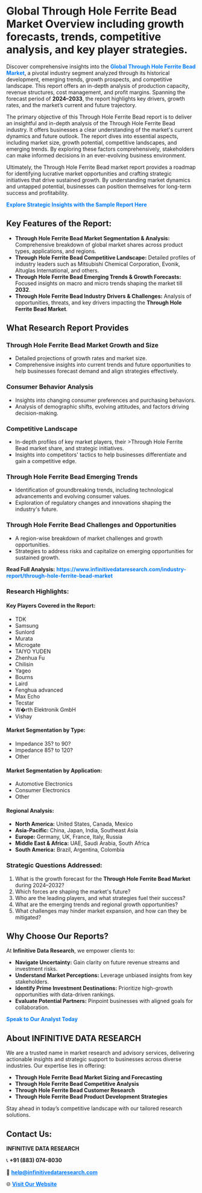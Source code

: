 <h1>Global Through Hole Ferrite Bead Market Overview including growth forecasts, trends, competitive analysis, and key player strategies.</h1>
<p>
Discover comprehensive insights into the 
<a href="https://www.infinitivedataresearch.com/industry-report/through-hole-ferrite-bead-market" rel="dofollow" style="color: #007BFF; text-decoration: none;"><strong>Global Through Hole Ferrite Bead Market</strong></a>, a pivotal industry segment analyzed through its historical development, emerging trends, growth prospects, and competitive landscape. This report offers an in-depth analysis of production capacity, revenue structures, cost management, and profit margins. Spanning the forecast period of <strong>2024–2033</strong>, the report highlights key drivers, growth rates, and the market’s current and future trajectory.
</p>
<p>
The primary objective of this Through Hole Ferrite Bead report is to deliver an insightful and in-depth analysis of the Through Hole Ferrite Bead industry. It offers businesses a clear understanding of the market's current dynamics and future outlook. The report dives into essential aspects, including market size, growth potential, competitive landscapes, and emerging trends. By exploring these factors comprehensively, stakeholders can make informed decisions in an ever-evolving business environment.
</p>
<p>
Ultimately, the Through Hole Ferrite Bead market report provides a roadmap for identifying lucrative market opportunities and crafting strategic initiatives that drive sustained growth. By understanding market dynamics and untapped potential, businesses can position themselves for long-term success and profitability.
</p>
<p>
<a href="https://www.infinitivedataresearch.com/request-sample/reportId=106705" style="color: #007BFF; text-decoration: none;"><strong>Explore Strategic Insights with the Sample Report Here</strong></a>
</p>

<h2>Key Features of the Report:</h2>
<ul>
<li><strong>Through Hole Ferrite Bead Market Segmentation & Analysis:</strong> Comprehensive breakdown of global market shares across product types, applications, and regions.</li>
<li><strong>Through Hole Ferrite Bead Competitive Landscape:</strong> Detailed profiles of industry leaders such as Mitsubishi Chemical Corporation, Evonik, Altuglas International, and others.</li>
<li><strong>Through Hole Ferrite Bead Emerging Trends & Growth Forecasts:</strong> Focused insights on macro and micro trends shaping the market till <strong>2032</strong>.</li>
<li><strong>Through Hole Ferrite Bead Industry Drivers & Challenges:</strong> Analysis of opportunities, threats, and key drivers impacting the <strong>Through Hole Ferrite Bead Market</strong>.</li>
</ul>

<h2>What Research Report Provides</h2>
<h3>Through Hole Ferrite Bead Market Growth and Size</h3>
<ul>
<li>Detailed projections of growth rates and market size.</li>
<li>Comprehensive insights into current trends and future opportunities to help businesses forecast demand and align strategies effectively.</li>
</ul>

<h3>Consumer Behavior Analysis</h3>
<ul>
<li>Insights into changing consumer preferences and purchasing behaviors.</li>
<li>Analysis of demographic shifts, evolving attitudes, and factors driving decision-making.</li>
</ul>

<h3>Competitive Landscape</h3>
<ul>
<li>In-depth profiles of key market players, their >Through Hole Ferrite Bead market share, and strategic initiatives.</li>
<li>Insights into competitors' tactics to help businesses differentiate and gain a competitive edge.</li>
</ul>

<h3>Through Hole Ferrite Bead Emerging Trends</h3>
<ul>
<li>Identification of groundbreaking trends, including technological advancements and evolving consumer values.</li>
<li>Exploration of regulatory changes and innovations shaping the industry's future.</li>
</ul>

<h3>Through Hole Ferrite Bead Challenges and Opportunities</h3>
<ul>
<li>A region-wise breakdown of market challenges and growth opportunities.</li>
<li>Strategies to address risks and capitalize on emerging opportunities for sustained growth.</li>
</ul>
<p><strong>Read Full Analysis:</strong> <a href="https://www.infinitivedataresearch.com/industry-report/through-hole-ferrite-bead-market" rel="dofollow" style="color: #007BFF; text-decoration: none;"><strong>https://www.infinitivedataresearch.com/industry-report/through-hole-ferrite-bead-market</strong></a></p>
<h3>Research Highlights:</h3>
<h4>Key Players Covered in the Report:</h4>
<ul><li>TDK</li><li>Samsung</li><li>Sunlord</li><li>Murata</li><li>Microgate</li><li>TAIYO YUDEN</li><li>Zhenhua Fu</li><li>Chilisin</li><li>Yageo</li><li>Bourns</li><li>Laird</li><li>Fenghua advanced</li><li>Max Echo</li><li>Tecstar</li><li>W�rth Elektronik GmbH</li><li>Vishay</li></ul>
<h4>Market Segmentation by Type:</h4>
<ul><li>Impedance 35? to 90?</li><li>Impedance 85? to 120?</li><li>Other</li></ul>
<h4>Market Segmentation by Application:</h4>
<ul><li>Automotive Electronics</li><li>Consumer Electronics</li><li>Other</li></ul>

<h4>Regional Analysis:</h4>
<ul>
<li><strong>North America:</strong> United States, Canada, Mexico</li>
<li><strong>Asia-Pacific:</strong> China, Japan, India, Southeast Asia</li>
<li><strong>Europe:</strong> Germany, UK, France, Italy, Russia</li>
<li><strong>Middle East & Africa:</strong> UAE, Saudi Arabia, South Africa</li>
<li><strong>South America:</strong> Brazil, Argentina, Colombia</li>
</ul>

<h3>Strategic Questions Addressed:</h3>
<ol>
<li>What is the growth forecast for the <strong>Through Hole Ferrite Bead Market</strong> during 2024–2032?</li>
<li>Which forces are shaping the market's future?</li>
<li>Who are the leading players, and what strategies fuel their success?</li>
<li>What are the emerging trends and regional growth opportunities?</li>
<li>What challenges may hinder market expansion, and how can they be mitigated?</li>
</ol>

<h2>Why Choose Our Reports?</h2>
<p>At <strong>Infinitive Data Research</strong>, we empower clients to:</p>
<ul>
<li><strong>Navigate Uncertainty:</strong> Gain clarity on future revenue streams and investment risks.</li>
<li><strong>Understand Market Perceptions:</strong> Leverage unbiased insights from key stakeholders.</li>
<li><strong>Identify Prime Investment Destinations:</strong> Prioritize high-growth opportunities with data-driven rankings.</li>
<li><strong>Evaluate Potential Partners:</strong> Pinpoint businesses with aligned goals for collaboration.</li>
</ul>
<p><a href="https://www.infinitivedataresearch.com/industry-report/through-hole-ferrite-bead-market" rel="dofollow" style="color: #007BFF; text-decoration: none;"><strong>Speak to Our Analyst Today</strong></a></p>

<h2>About INFINITIVE DATA RESEARCH</h2>
<p>We are a trusted name in market research and advisory services, delivering actionable insights and strategic support to businesses across diverse industries. Our expertise lies in offering:</p>
<ul>
<li><strong>Through Hole Ferrite Bead Market Sizing and Forecasting</strong></li>
<li><strong>Through Hole Ferrite Bead Competitive Analysis</strong></li>
<li><strong>Through Hole Ferrite Bead Customer Research</strong></li>
<li><strong>Through Hole Ferrite Bead Product Development Strategies</strong></li>
</ul>
<p>Stay ahead in today’s competitive landscape with our tailored research solutions.</p>

<h2>Contact Us:</h2>
<p><strong>INFINITIVE DATA RESEARCH</strong></p>
<p>📞 <strong>+91 (883) 074-8030</strong></p>
<p>📧 <strong><a href="mailto:help@infinitivedataresearch.com" style="color: #007BFF;">help@infinitivedataresearch.com</a></strong></p>
<p>🌐 <strong><a href="https://www.infinitivedataresearch.com" rel="dofollow" style="color: #007BFF;">Visit Our Website</a></strong></p>